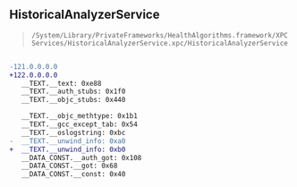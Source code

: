 ## HistoricalAnalyzerService

> `/System/Library/PrivateFrameworks/HealthAlgorithms.framework/XPCServices/HistoricalAnalyzerService.xpc/HistoricalAnalyzerService`

```diff

-121.0.0.0.0
+122.0.0.0.0
   __TEXT.__text: 0xe88
   __TEXT.__auth_stubs: 0x1f0
   __TEXT.__objc_stubs: 0x440

   __TEXT.__objc_methtype: 0x1b1
   __TEXT.__gcc_except_tab: 0x54
   __TEXT.__oslogstring: 0xbc
-  __TEXT.__unwind_info: 0xa0
+  __TEXT.__unwind_info: 0xb0
   __DATA_CONST.__auth_got: 0x108
   __DATA_CONST.__got: 0x68
   __DATA_CONST.__const: 0x40

```

